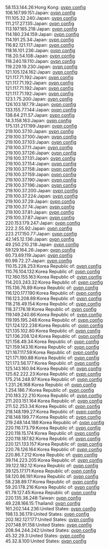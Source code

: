 58.153.144.26:Hong Kong: [ovpn config](vpn/58_153_144_26.ovpn)  
106.167.99.151:Japan: [ovpn config](vpn/106_167_99_151.ovpn)  
111.105.32.240:Japan: [ovpn config](vpn/111_105_32_240.ovpn)  
111.217.27.135:Japan: [ovpn config](vpn/111_217_27_135.ovpn)  
113.197.165.218:Japan: [ovpn config](vpn/113_197_165_218.ovpn)  
114.180.234.159:Japan: [ovpn config](vpn/114_180_234_159.ovpn)  
114.191.25.34:Japan: [ovpn config](vpn/114_191_25_34.ovpn)  
116.82.121.117:Japan: [ovpn config](vpn/116_82_121_117.ovpn)  
118.16.101.236:Japan: [ovpn config](vpn/118_16_101_236.ovpn)  
118.20.54.108:Japan: [ovpn config](vpn/118_20_54_108.ovpn)  
118.240.19.110:Japan: [ovpn config](vpn/118_240_19_110.ovpn)  
119.229.19.230:Japan: [ovpn config](vpn/119_229_19_230.ovpn)  
121.105.124.162:Japan: [ovpn config](vpn/121_105_124_162.ovpn)  
121.117.71.192:Japan: [ovpn config](vpn/121_117_71_192.ovpn)  
121.117.71.192:Japan: [ovpn config](vpn/121_117_71_192.ovpn)  
121.117.71.192:Japan: [ovpn config](vpn/121_117_71_192.ovpn)  
121.117.71.192:Japan: [ovpn config](vpn/121_117_71_192.ovpn)  
123.1.75.200:Japan: [ovpn config](vpn/123_1_75_200.ovpn)  
126.103.187.79:Japan: [ovpn config](vpn/126_103_187_79.ovpn)  
133.155.77.144:Japan: [ovpn config](vpn/133_155_77_144.ovpn)  
138.64.211.57:Japan: [ovpn config](vpn/138_64_211_57.ovpn)  
14.3.158.163:Japan: [ovpn config](vpn/14_3_158_163.ovpn)  
175.131.217.199:Japan: [ovpn config](vpn/175_131_217_199.ovpn)  
219.100.37.10:Japan: [ovpn config](vpn/219_100_37_10.ovpn)  
219.100.37.100:Japan: [ovpn config](vpn/219_100_37_100.ovpn)  
219.100.37.103:Japan: [ovpn config](vpn/219_100_37_103.ovpn)  
219.100.37.11:Japan: [ovpn config](vpn/219_100_37_11.ovpn)  
219.100.37.126:Japan: [ovpn config](vpn/219_100_37_126.ovpn)  
219.100.37.131:Japan: [ovpn config](vpn/219_100_37_131.ovpn)  
219.100.37.154:Japan: [ovpn config](vpn/219_100_37_154.ovpn)  
219.100.37.158:Japan: [ovpn config](vpn/219_100_37_158.ovpn)  
219.100.37.159:Japan: [ovpn config](vpn/219_100_37_159.ovpn)  
219.100.37.190:Japan: [ovpn config](vpn/219_100_37_190.ovpn)  
219.100.37.196:Japan: [ovpn config](vpn/219_100_37_196.ovpn)  
219.100.37.200:Japan: [ovpn config](vpn/219_100_37_200.ovpn)  
219.100.37.224:Japan: [ovpn config](vpn/219_100_37_224.ovpn)  
219.100.37.29:Japan: [ovpn config](vpn/219_100_37_29.ovpn)  
219.100.37.74:Japan: [ovpn config](vpn/219_100_37_74.ovpn)  
219.100.37.81:Japan: [ovpn config](vpn/219_100_37_81.ovpn)  
219.100.37.87:Japan: [ovpn config](vpn/219_100_37_87.ovpn)  
220.153.179.247:Japan: [ovpn config](vpn/220_153_179_247.ovpn)  
222.2.55.92:Japan: [ovpn config](vpn/222_2_55_92.ovpn)  
223.217.150.77:Japan: [ovpn config](vpn/223_217_150_77.ovpn)  
42.145.12.136:Japan: [ovpn config](vpn/42_145_12_136.ovpn)  
49.250.210.218:Japan: [ovpn config](vpn/49_250_210_218.ovpn)  
59.129.164.26:Japan: [ovpn config](vpn/59_129_164_26.ovpn)  
60.73.69.119:Japan: [ovpn config](vpn/60_73_69_119.ovpn)  
60.99.72.27:Japan: [ovpn config](vpn/60_99_72_27.ovpn)  
110.15.228.253:Korea Republic of: [ovpn config](vpn/110_15_228_253.ovpn)  
110.76.104.132:Korea Republic of: [ovpn config](vpn/110_76_104_132.ovpn)  
112.160.155.163:Korea Republic of: [ovpn config](vpn/112_160_155_163.ovpn)  
114.203.243.32:Korea Republic of: [ovpn config](vpn/114_203_243_32.ovpn)  
115.136.76.89:Korea Republic of: [ovpn config](vpn/115_136_76_89.ovpn)  
116.120.177.190:Korea Republic of: [ovpn config](vpn/116_120_177_190.ovpn)  
116.123.208.69:Korea Republic of: [ovpn config](vpn/116_123_208_69.ovpn)  
118.218.49.154:Korea Republic of: [ovpn config](vpn/118_218_49_154.ovpn)  
118.37.176.18:Korea Republic of: [ovpn config](vpn/118_37_176_18.ovpn)  
119.149.240.66:Korea Republic of: [ovpn config](vpn/119_149_240_66.ovpn)  
119.195.195.248:Korea Republic of: [ovpn config](vpn/119_195_195_248.ovpn)  
121.124.122.238:Korea Republic of: [ovpn config](vpn/121_124_122_238.ovpn)  
121.135.102.80:Korea Republic of: [ovpn config](vpn/121_135_102_80.ovpn)  
121.136.208.124:Korea Republic of: [ovpn config](vpn/121_136_208_124.ovpn)  
121.158.49.34:Korea Republic of: [ovpn config](vpn/121_158_49_34.ovpn)  
121.159.143.16:Korea Republic of: [ovpn config](vpn/121_159_143_16.ovpn)  
121.167.117.59:Korea Republic of: [ovpn config](vpn/121_167_117_59.ovpn)  
121.171.190.88:Korea Republic of: [ovpn config](vpn/121_171_190_88.ovpn)  
121.173.56.177:Korea Republic of: [ovpn config](vpn/121_173_56_177.ovpn)  
125.143.160.94:Korea Republic of: [ovpn config](vpn/125_143_160_94.ovpn)  
125.62.222.23:Korea Republic of: [ovpn config](vpn/125_62_222_23.ovpn)  
175.214.248.97:Korea Republic of: [ovpn config](vpn/175_214_248_97.ovpn)  
1.231.26.168:Korea Republic of: [ovpn config](vpn/1_231_26_168.ovpn)  
1.254.186.7:Korea Republic of: [ovpn config](vpn/1_254_186_7.ovpn)  
210.183.22.210:Korea Republic of: [ovpn config](vpn/210_183_22_210.ovpn)  
211.203.151.164:Korea Republic of: [ovpn config](vpn/211_203_151_164.ovpn)  
211.52.253.34:Korea Republic of: [ovpn config](vpn/211_52_253_34.ovpn)  
218.148.199.27:Korea Republic of: [ovpn config](vpn/218_148_199_27.ovpn)  
218.148.199.77:Korea Republic of: [ovpn config](vpn/218_148_199_77.ovpn)  
219.248.144.188:Korea Republic of: [ovpn config](vpn/219_248_144_188.ovpn)  
220.116.173.79:Korea Republic of: [ovpn config](vpn/220_116_173_79.ovpn)  
220.118.15.174:Korea Republic of: [ovpn config](vpn/220_118_15_174.ovpn)  
220.118.187.82:Korea Republic of: [ovpn config](vpn/220_118_187_82.ovpn)  
220.121.133.157:Korea Republic of: [ovpn config](vpn/220_121_133_157.ovpn)  
220.78.126.164:Korea Republic of: [ovpn config](vpn/220_78_126_164.ovpn)  
220.86.7.212:Korea Republic of: [ovpn config](vpn/220_86_7_212.ovpn)  
39.114.223.205:Korea Republic of: [ovpn config](vpn/39_114_223_205.ovpn)  
39.122.182.12:Korea Republic of: [ovpn config](vpn/39_122_182_12.ovpn)  
39.125.17.171:Korea Republic of: [ovpn config](vpn/39_125_17_171.ovpn)  
58.120.86.191:Korea Republic of: [ovpn config](vpn/58_120_86_191.ovpn)  
58.238.89.17:Korea Republic of: [ovpn config](vpn/58_238_89_17.ovpn)  
59.20.178.216:Korea Republic of: [ovpn config](vpn/59_20_178_216.ovpn)  
61.79.127.45:Korea Republic of: [ovpn config](vpn/61_79_127_45.ovpn)  
220.135.38.248:Taiwan: [ovpn config](vpn/220_135_38_248.ovpn)  
49.228.166.15:Thailand: [ovpn config](vpn/49_228_166_15.ovpn)  
161.202.144.236:United States: [ovpn config](vpn/161_202_144_236.ovpn)  
198.13.36.179:United States: [ovpn config](vpn/198_13_36_179.ovpn)  
202.182.127.177:United States: [ovpn config](vpn/202_182_127_177.ovpn)  
207.148.91.158:United States: [ovpn config](vpn/207_148_91_158.ovpn)  
208.94.244.242:United States: [ovpn config](vpn/208_94_244_242.ovpn)  
45.32.29.3:United States: [ovpn config](vpn/45_32_29_3.ovpn)  
45.32.8.100:United States: [ovpn config](vpn/45_32_8_100.ovpn)  
